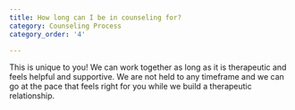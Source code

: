```yaml
---
title: How long can I be in counseling for?
category: Counseling Process
category_order: '4'

---
```

This is unique to you! We can work together as long as it is therapeutic and feels helpful and supportive. We are not held to any timeframe and we can go at the pace that feels right for you while we build a therapeutic relationship.


